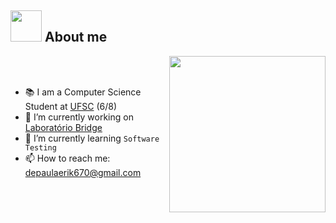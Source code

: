 
## <picture><img src = "https://github.com/7oSkaaa/7oSkaaa/blob/main/Images/about_me.gif?raw=true" width = 50px></picture> About me

<picture> <img align="right" src="https://github.com/7oSkaaa/7oSkaaa/blob/main/Images/Right_Side.gif?raw=true" width = 250px></picture>

<br><br>

- 📚 I am a Computer Science Student at [UFSC](https://ufsc.br/) (6/8)
- 🔭 I’m currently working on [Laboratório Bridge](https://portal.bridge.ufsc.br/)
- 🎯 I’m currently learning `Software Testing`
- 📫 How to reach me: depaulaerik670@gmail.com
<br>






